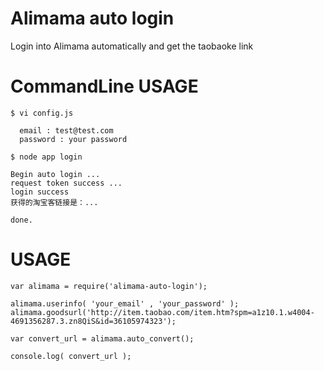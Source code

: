 Alimama auto login 
==================

Login into Alimama automatically and get the taobaoke link

CommandLine USAGE
=====


    $ vi config.js
    
      email : test@test.com
      password : your password

    $ node app login 
    
    Begin auto login ...
    request token success ...
    login success
    获得的淘宝客链接是：...

    done.


USAGE
===

    var alimama = require('alimama-auto-login');

    alimama.userinfo( 'your_email' , 'your_password' );
    alimama.goodsurl('http://item.taobao.com/item.htm?spm=a1z10.1.w4004-4691356287.3.zn8QiS&id=36105974323'); 

    var convert_url = alimama.auto_convert(); 

    console.log( convert_url );
